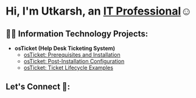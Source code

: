 <h1>Hi, I'm Utkarsh, an <a href="https://linkedin.com/in/utkarsh-singh-05165434b">IT Professional</a>☺</h1>

<h2>👨‍💻 Information Technology Projects:</h2>

- <b>osTicket (Help Desk Ticketing System)</b>
  - [osTicket: Prerequisites and Installation](https://github.com/Utkarsh-Kazz/osticket-prereqs)
  - [osTicket: Post-Installation Configuration](https://github.com/Utkarsh-Kazz/post-install-config)
  - [osTicket: Ticket Lifecycle Examples](https://github.com/Utkarsh-Kazz/ticket-lifecycle)
<h2>Let's Connect 🤳:</h2>

